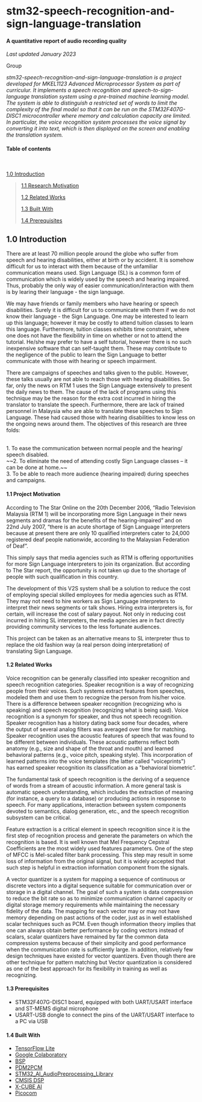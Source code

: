 # stm32-speech-recognition-and-sign-language-translation
#### A quantitative report of audio recording quality

*Last updated January 2023*

Group

*stm32-speech-recognition-and-sign-language-translation is a project developed for MKEL1123 Advanced Microprocessor System 
as part of curriculur. It implements a speech recognition and speech-to-sign-language translation system using a pre-trained 
machine learning model. The system is able to distinguish a restricted set of words to limit the complexity of the final model 
so that it can be run on the STM32F407G-DISC1 microcontroller where memory and calculation capacity are limited. In particular, 
the voice recognition system processes the voice signal by converting it into text, which is then displayed on the screen and 
enabling the translation system.*



#### Table of contents

<br>

[1.0 Introduction](#10-introduction)

> [1.1 Research Motivation](#11-research-motivation)
>
> [1.2 Related Works](#12-related-works)
>
> [1.3 Built With](#13-built-with)
>
> [1.4 Prerequisites](#14-prerequisites)




## 1.0 Introduction

There are at least 70 million people around the globe who suffer from speech and hearing disabilities, either at birth or by accident.
It is somehow difficult for us to interact with them because of the unfamiliar communication means used. Sign Language (SL) is a common
form of communication which is widely used by the speech and hearing impaired. Thus, probably the only way of easier communication/interaction
with them is by learing their language - the sign language.

We may have friends or family members who have hearing or speech disabilities. Surely it is difficult for us to communicate with them if we do not
know their language - the Sign Language. One may be interested to learn up this language; however it may be costly to attend tuition classes to learn
this language. Furthermore, tuition classes exhibits time constraint, where one does not have the flexibility in time on whether or not to attend the tutorial.
He/she may prefer to have a self tutorial, however there is no such inexpensive software that can self-taught them. These may contribute to the negligence of the
public to learn the Sign Language to better communicate with those with hearing or speech impairment.

There are campaigns of speeches and talks given to the public. However, these
talks usually are not able to reach those with hearing disabilities. So far, only the news
on RTM 1 uses the Sign Language extensively to present the daily news to them. The
cause of the lack of programs using this technique may be the reason for the extra cost
incurred in hiring the translator to translate the speech. Furthermore, there are lack of
trained personnel in Malaysia who are able to translate these speeches to Sign Language. 
These had caused those with hearing disabilities to know less on the ongoing
news around them. The objectives of this research are three folds:

<br>
    1. To ease the communication between normal people and the hearing/ speech disabled.
<br>
  ~~2. To eliminate the need of attending costly Sign Language classes – it can be done at home.~~
<br>    
    3. To be able to reach more audience (hearing impaired) during speeches and campaigns.




#### 1.1 Project Motivation

According to The Star Online on the 20th December 2006, “Radio Television Malaysia (RTM 1) will be incorporating more Sign Language in their news segments and
dramas for the benefits of the hearing-impaired” and on 22nd July 2007, “there is an acute shortage of Sign Language interpreters because at present there are only 10
qualified interpreters cater to 24,000 registered deaf people nationwide, according to the Malaysian Federation of Deaf”.

This simply says that media agencies such as RTM is offering opportunities for more Sign Language interpreters to join its organization. But according to The Star
report, the opportunity is not taken up due to the shortage of people with such qualification in this country.

The development of this V2S system shall be a solution to reduce the cost of employing special skilled employees for media agencies such as RTM. They may not
need to hire workers as Sign Language interpreters to interpret their news segments or talk shows. Hiring extra interpreters is, for certain, will increase the cost of salary payout. Not only in reducing cost incurred in hiring SL interpreters, the media agencies are in fact directly providing community services to the less fortunate audiences.

This project can be taken as an alternative means to SL interpreter thus to replace the old fashion way (a real person doing interpretation) of translating Sign Language.



#### 1.2 Related Works

Voice recognition can be generally classified into speaker recognition and speech
recognition categories. Speaker recognition is a way of recognizing people from their
voices. Such systems extract features from speeches, modeled them and use them to recognize 
the person from his/her voice. There is a difference between speaker recognition (recognizing who is speaking) 
and speech recognition (recognizing what is being said). Voice recognition is a synonym for speaker, and thus not speech recognition.
Speaker recognition has a history dating back some four decades, where the output of
several analog filters was averaged over time for matching. Speaker recognition uses
the acoustic features of speech that was found to be different between individuals.
These acoustic patterns reflect both anatomy (e.g., size and shape of the throat and
mouth) and learned behavioral patterns (e.g., voice pitch, speaking style). This incorporation 
of learned patterns into the voice templates (the latter called "voiceprints") has earned speaker 
recognition its classification as a "behavioral biometric”.

The fundamental task of speech recognition is the deriving of a sequence of words
from a stream of acoustic information. A more general task is automatic speech understanding, 
which includes the extraction of meaning (for instance, a query to a database) or producing actions 
in response to speech. For many applications, interaction
between system components devoted to semantics, dialog generation, etc., and the
speech recognition subsystem can be critical.

Feature extraction is a critical element in speech recognition since it is the first step
of recognition process and generate the parameters on which the recognition is based.
It is well known that Mel Frequency Cepstral Coefficients are the most widely used
features parameters. One of the step of MFCC is Mel-scaled filter bank processing.
This step may result in some loss of information from the original signal, but it is
widely accepted that such step is helpful in extraction information component from
the signals.

A vector quantizer is a system for mapping a sequence of continuous or discrete vectors into a 
digital sequence suitable for communication over or storage in a digital channel. The goal of such a 
system is data compression to reduce the bit rate so as to minimize communication channel capacity or 
digital storage memory requirements while maintaining the necessary fidelity of the data. The mapping 
for each vector may or may not have memory depending on past actions of the coder, just as in well established
scalar techniques such as PCM. Even though information theory implies that one can
always obtain better performance by coding vectors instead of scalars, scalar quantizers
have remained by far the common data compression systems because of their simplicity
and good performance when the communication rate is sufficiently large. In addition,
relatively few design techniques have existed for vector quantizers. Even though
there are other technique for pattern matching but Vector quantization is considered as
one of the best approach for its flexibility in training as well as recognizing. 




#### 1.3 Prerequisites

* STM32F407G-DISC1 board, equipped with both UART/USART interface and ST-MEMS digital microphone
* USART-USB dongle to connect the pins of the UART/USART interface to a PC via USB




#### 1.4 Built With

* [TensorFlow Lite](https://www.tensorflow.org/lite/microcontrollers)
* [Google Colaboratory](https://colab.research.google.com/)
* [BSP](https://www.st.com/resource/en/user_manual/dm00440740-stm32cube-bsp-drivers-development-guidelines-stmicroelectronics.pdf)
* [PDM2PCM](https://www.st.com/resource/en/user_manual/um2372-stm32cube-pdm2pcm-software-library-for-the-stm32f4f7h7-series-stmicroelectronics.pdf)
* [STM32_AI_AudioPreprocessing_Library](https://www.st.com/en/embedded-software/stm32-audio100a.html)
* [CMSIS DSP](https://developer.arm.com/tools-and-software/embedded/cmsis)
* [X-CUBE AI](https://www.st.com/en/embedded-software/x-cube-ai.html)
* [Picocom](https://linux.die.net/man/8/picocom)



